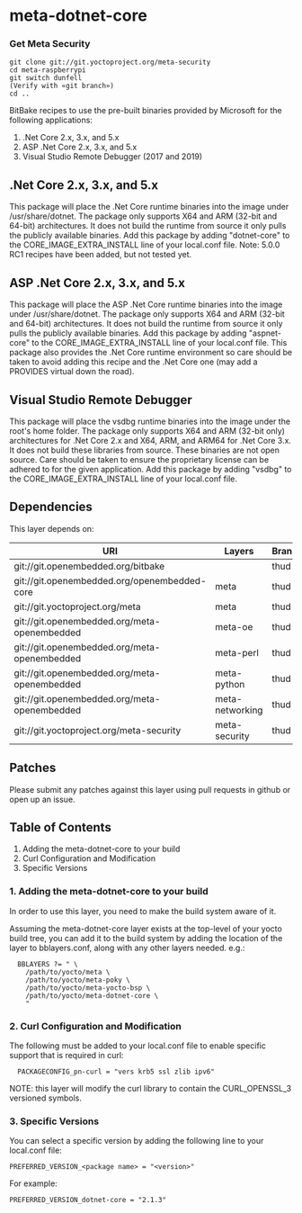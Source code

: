 # meta-dotnet-core

### Get Meta Security

```
git clone git://git.yoctoproject.org/meta-security
cd meta-raspberrypi
git switch dunfell
(Verify with «git branch»)
cd ..
```


BitBake recipes to use the pre-built binaries provided by Microsoft for the following applications:

1. .Net Core 2.x, 3.x, and 5.x
2. ASP .Net Core 2.x, 3.x, and 5.x
3. Visual Studio Remote Debugger (2017 and 2019)
  
## .Net Core 2.x, 3.x, and 5.x
This package will place the .Net Core runtime binaries into the image under /usr/share/dotnet. The package only supports X64 and ARM (32-bit and 64-bit) architectures. It does not build the runtime from source it only pulls the publicly available binaries. Add this package by adding "dotnet-core" to the CORE_IMAGE_EXTRA_INSTALL line of your local.conf file. Note: 5.0.0 RC1 recipes have been added, but not tested yet.

## ASP .Net Core 2.x, 3.x, and 5.x
This package will place the ASP .Net Core runtime binaries into the image under /usr/share/dotnet. The package only supports X64 and ARM (32-bit and 64-bit) architectures. It does not build the runtime from source it only pulls the publicly available binaries. Add this package by adding "aspnet-core" to the CORE_IMAGE_EXTRA_INSTALL line of your local.conf file. This package also provides the .Net Core runtime environment so care should be taken to avoid adding this recipe and the .Net Core one (may add a PROVIDES virtual down the road).

## Visual Studio Remote Debugger
This package will place the vsdbg runtime binaries into the image under the root's home folder. The package only supports X64 and ARM (32-bit only) architectures for .Net Core 2.x and X64, ARM, and ARM64 for .Net Core 3.x. It does not build these libraries from source. These binaries are not open source. Care should be taken to ensure the proprietary license can be adhered to for the given application. Add this package by adding "vsdbg" to the CORE_IMAGE_EXTRA_INSTALL line of your local.conf file.

## Dependencies
This layer depends on:

URI | Layers | Branch
--- | ------ | ------
git://git.openembedded.org/bitbake | | thud
git://git.openembedded.org/openembedded-core | meta | thud
git://git.yoctoproject.org/meta | meta | thud
git://git.openembedded.org/meta-openembedded | meta-oe | thud
git://git.openembedded.org/meta-openembedded | meta-perl | thud
git://git.openembedded.org/meta-openembedded | meta-python | thud
git://git.openembedded.org/meta-openembedded | meta-networking | thud
git://git.yoctoproject.org/meta-security | meta-security | thud

## Patches
Please submit any patches against this layer using pull requests in github or open up an issue.

## Table of Contents
1. Adding the meta-dotnet-core to your build
2. Curl Configuration and Modification
3. Specific Versions

### 1. Adding the meta-dotnet-core to your build
In order to use this layer, you need to make the build system aware of it.

Assuming the meta-dotnet-core layer exists at the top-level of your yocto build tree, you can add it to the build system by adding the location of the layer to bblayers.conf, along with any other layers needed. e.g.:

```
  BBLAYERS ?= " \
    /path/to/yocto/meta \
    /path/to/yocto/meta-poky \
    /path/to/yocto/meta-yocto-bsp \
    /path/to/yocto/meta-dotnet-core \
    "
```

### 2. Curl Configuration and Modification
The following must be added to your local.conf file to enable specific support that is required in curl:

```
  PACKAGECONFIG_pn-curl = "vers krb5 ssl zlib ipv6"
```

NOTE: this layer will modify the curl library to contain the CURL_OPENSSL_3 versioned symbols.

### 3. Specific Versions
You can select a specific version by adding the following line to your local.conf file:

```
PREFERRED_VERSION_<package name> = "<version>"
```
  
For example:

```
PREFERRED_VERSION_dotnet-core = "2.1.3"
```


